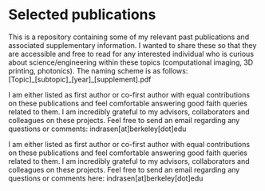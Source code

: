 # Selected publications

This is a repository containing some of my relevant past publications and associated supplementary information. I wanted to share these so that they are accessible and free to read for any interested individual who is curious about science/engineering within these topics (computational imaging, 3D printing, photonics). The naming scheme is as follows:
[Topic]\_[subtopic]\_[year]\_[supplement].pdf

I am either listed as first author or co-first author with equal contributions on these publications and feel comfortable answering good faith queries related to them. I am incredibly grateful to my advisors, collaborators and colleagues on these projects. Feel free to send an email regarding any questions or comments: indrasen[at]berkeley[dot]edu

I am either listed as first author or co-first author with equal contributions on these publications and feel comfortable answering good faith queries related to them. I am incredibly grateful to my advisors, collaborators and colleagues on these projects. Feel free to send an email regarding any questions or comments here: indrasen[at]berkeley[dot]edu

